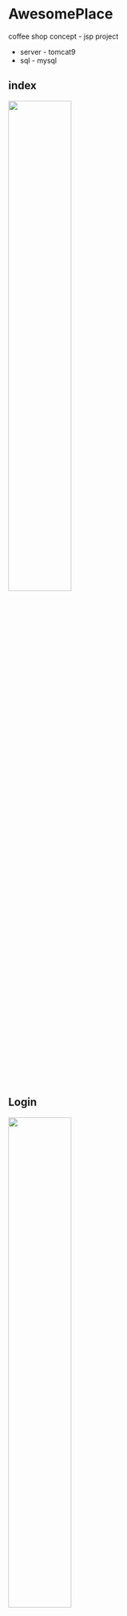 # AwesomePlace
coffee shop concept - jsp project

* server - tomcat9
* sql -  mysql

## index
<img src="https://user-images.githubusercontent.com/83698052/155329703-17e1d640-f31c-49c2-8d89-8f12b39f3585.png" width="50%">

## Login
<img src="https://user-images.githubusercontent.com/83698052/155332752-4cf31de0-b960-4714-9b8a-b58ef8d786f5.png" width="50%">

## join
<img src="https://user-images.githubusercontent.com/83698052/155334910-63e6de0a-d92c-4852-9b69-198181e0efab.png" width="50%">

## intro
<img src="https://user-images.githubusercontent.com/83698052/155329943-579ce3b5-7e78-45b9-97b9-02010b2be2b5.png" width="50%">

## menu
<img src="https://user-images.githubusercontent.com/83698052/155330263-b123da2e-a7cf-47f1-8261-0128a5c1cf63.png" width="50%">

## admin success
<img src="https://user-images.githubusercontent.com/83698052/155354113-3abb1427-bd68-4135-90fd-77bba7e7a3bb.png" width="60%">

## except
<img src="https://user-images.githubusercontent.com/83698052/155350949-a5d48073-dec9-4d41-9ee4-cc4fa3cac8c6.png" width="60%">

## admin menu list
<img src="https://user-images.githubusercontent.com/83698052/155354610-dc2a1d91-58d3-4122-b5d9-075b5a2f0953.png" width="50%">

## admin add menu 
<img src="https://user-images.githubusercontent.com/83698052/155354992-f5ccb146-ee9d-49bd-aaef-8cde85710a4d.png" width="50%">
---

## 실행방법
src-main-webapp-resource-SQL 을 입력하여 넣어주시고
src-main-webapp-resource- META-INF - context DB에 맞게 수정

---
## epilogue
3명이서 프로젝트를 진행하고, 1명이 PPT를 담당하여 총 4명이 구성되었고   
21.11.10 - 시작 / 11.19 - 발표 / 수업외에 진행이었기에 촉박한 시간이었고   
세부적인 계획보다는 배웠던 내용을 토대로 홈페이지를 JSP로 구현해보자는 느낌으로 임했었습니다.   

제가 작업한 대분류는 -main -header -footer -intro -menu 를 작업하였고   
main , menu등 들어갈 이미지들을 포토샵으로 구현하였습니다   
(*다른 팀원들이 회원가입(로그인), 게시판(이벤트)쪽을 맡아주었습니다)   
admin 권한을 다른 팀원이 만들어주어, 세션제한을 걸어두고 관리자가 직접 추가할수있게끔 jsp와 dao를 만들었습니다    

첫 프로젝트였고, 짧게나마 배운것을 사용해볼수 있어 좋았고 자는시간도 아껴가며 몰입하다보니 jsp사용이 익숙해졌습니다.  
tomcat java bootstrap등 버전이 달라서 애먹었을땐 기획의 중요성과 팀원간 소통을 많이해야겠다는 생각을 했습니다.
